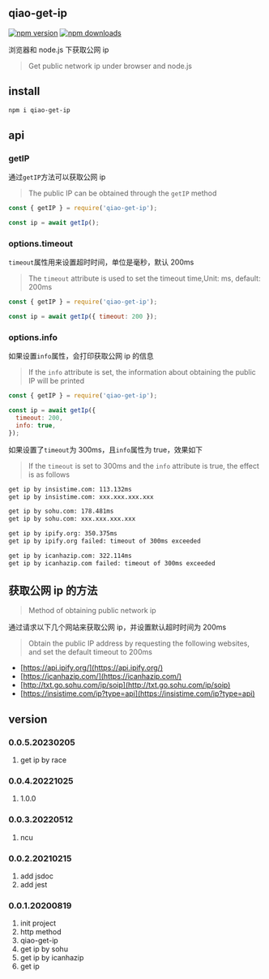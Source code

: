 ## qiao-get-ip

[![npm version](https://img.shields.io/npm/v/qiao-get-ip.svg?style=flat-square)](https://www.npmjs.org/package/qiao-get-ip)
[![npm downloads](https://img.shields.io/npm/dm/qiao-get-ip.svg?style=flat-square)](https://npm-stat.com/charts.html?package=qiao-get-ip)

浏览器和 node.js 下获取公网 ip

> Get public network ip under browser and node.js

## install

```bash
npm i qiao-get-ip
```

## api

### getIP

通过`getIP`方法可以获取公网 ip

> The public IP can be obtained through the `getIP` method

```javascript
const { getIP } = require('qiao-get-ip');

const ip = await getIp();
```

### options.timeout

`timeout`属性用来设置超时时间，单位是毫秒，默认 200ms

> The `timeout` attribute is used to set the timeout time,Unit: ms, default: 200ms

```javascript
const { getIP } = require('qiao-get-ip');

const ip = await getIp({ timeout: 200 });
```

### options.info

如果设置`info`属性，会打印获取公网 ip 的信息

> If the `info` attribute is set, the information about obtaining the public IP will be printed

```javascript
const { getIP } = require('qiao-get-ip');

const ip = await getIp({
  timeout: 200,
  info: true,
});
```

如果设置了`timeout`为 300ms，且`info`属性为 true，效果如下

> If the `timeout` is set to 300ms and the `info` attribute is true, the effect is as follows

```bash
get ip by insistime.com: 113.132ms
get ip by insistime.com: xxx.xxx.xxx.xxx

get ip by sohu.com: 178.481ms
get ip by sohu.com: xxx.xxx.xxx.xxx

get ip by ipify.org: 350.375ms
get ip by ipify.org failed: timeout of 300ms exceeded

get ip by icanhazip.com: 322.114ms
get ip by icanhazip.com failed: timeout of 300ms exceeded
```

## 获取公网 ip 的方法

> Method of obtaining public network ip

通过请求以下几个网站来获取公网 ip，并设置默认超时时间为 200ms

> Obtain the public IP address by requesting the following websites, and set the default timeout to 200ms

- [https://api.ipify.org/](https://api.ipify.org/)
- [https://icanhazip.com/](https://icanhazip.com/)
- [http://txt.go.sohu.com/ip/soip](http://txt.go.sohu.com/ip/soip)
- [https://insistime.com/ip?type=api](https://insistime.com/ip?type=api)

## version

### 0.0.5.20230205

1. get ip by race

### 0.0.4.20221025

1. 1.0.0

### 0.0.3.20220512

1. ncu

### 0.0.2.20210215

1. add jsdoc
2. add jest

### 0.0.1.20200819

1. init project
2. http method
3. qiao-get-ip
4. get ip by sohu
5. get ip by icanhazip
6. get ip
